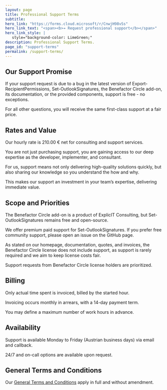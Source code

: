 ```yaml
---
layout: page
title: Professional Support Terms
subtitle: 
hero_link: "https://forms.cloud.microsoft/r/CnwjH98vSs"
hero_link_text: "<span><b>➔ Request professional support</b></span>"
hero_link_style: |
   style="background-color: LimeGreen;"
description: Professional Support Terms.
page_id: "support-terms"
permalink: /support-terms/
---
```


<h2 id="support-promise">Our Support Promise</h2>

If your support request is due to a bug in the latest version of Export-RecipientPermissions, Set-OutlookSignatures, the Benefactor Circle add-on, its documentation, or the provided components, support is free - no exceptions.  

For all other questions, you will receive the same first-class support at a fair price.

<h2 id="rates">Rates and Value</h2>

Our hourly rate is 210.00 € net for consulting and support services.  

You are not just purchasing support, you are gaining access to our deep expertise as the developer, implementer, and consultant.  

For us, support means not only delivering high-quality solutions quickly, but also sharing our knowledge so you understand the how and why.  

This makes our support an investment in your team’s expertise, delivering immediate value.

<h2 id="scope">Scope and Priorities</h2>

The Benefactor Circle add-on is a product of ExplicIT Consulting, but Set-OutlookSignatures remains free and open-source.  

We offer premium paid support for Set-OutlookSignatures. If you prefer free community support, please open an issue on the GitHub page.  

As stated on our homepage, documentation, quotes, and invoices, the Benefactor Circle license does not include support, as support is rarely required and we aim to keep license costs fair.  

Support requests from Benefactor Circle license holders are prioritized.

<h2 id="billing">Billing</h2>

Only actual time spent is invoiced, billed by the started hour.

Invoicing occurs monthly in arrears, with a 14-day payment term.

You may define a maximum number of work hours in advance.

<h2 id="availability">Availability</h2>

Support is available Monday to Friday (Austrian business days) via email and callback.  

24/7 and on-call options are available upon request.

<h2 id="terms">General Terms and Conditions</h2>

Our [General Terms and Conditions](/legal/) apply in full and without amendment.
